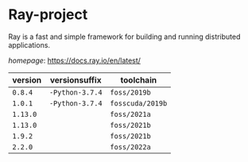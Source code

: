 # Ray-project

Ray is a fast and simple framework for building and running distributed applications.

*homepage*: <https://docs.ray.io/en/latest/>

version | versionsuffix | toolchain
--------|---------------|----------
``0.8.4`` | ``-Python-3.7.4`` | ``foss/2019b``
``1.0.1`` | ``-Python-3.7.4`` | ``fosscuda/2019b``
``1.13.0`` |  | ``foss/2021a``
``1.13.0`` |  | ``foss/2021b``
``1.9.2`` |  | ``foss/2021b``
``2.2.0`` |  | ``foss/2022a``
